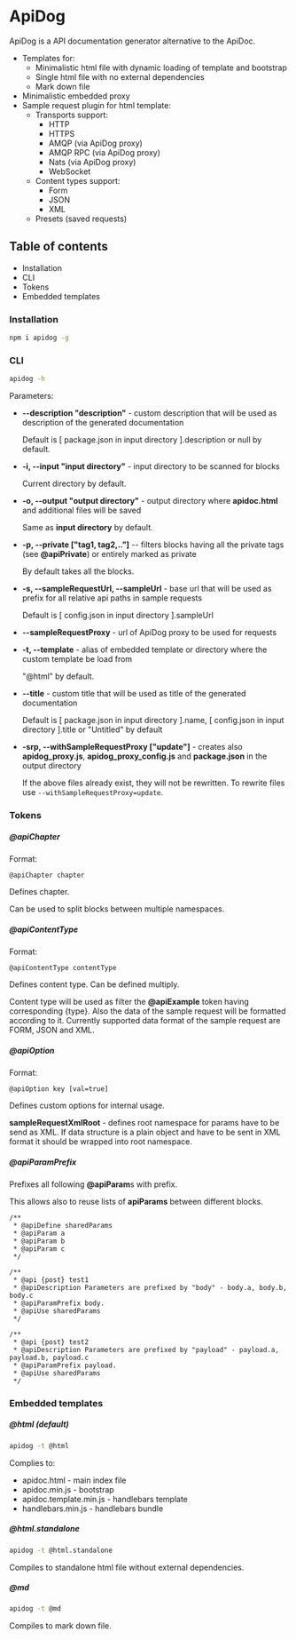 ApiDog
======

ApiDog is a API documentation generator alternative to the ApiDoc.

* Templates for:
  * Minimalistic html file with dynamic loading of template and bootstrap
  * Single html file with no external dependencies
  * Mark down file
* Minimalistic embedded proxy
* Sample request plugin for html template:
    * Transports support:
        * HTTP
        * HTTPS
        * AMQP (via ApiDog proxy)
        * AMQP RPC (via ApiDog proxy)
        * Nats (via ApiDog proxy)
        * WebSocket
    * Content types support:
        * Form
        * JSON
        * XML
    * Presets (saved requests)

Table of contents
-----------------

* Installation
* CLI
* Tokens
* Embedded templates

### Installation

```sh
npm i apidog -g
```

### CLI

```sh
apidog -h
```

Parameters:

* **--description "description"** - custom description that will be used as description of the generated documentation

  Default is \[ package.json in input directory \].description or null by default.

* **-i, --input "input directory"** - input directory to be scanned for blocks

  Current directory by default.

* **-o, --output "output directory"** - output directory where **apidoc.html** and additional files will be saved

  Same as **input directory** by default.

* **-p, --private \["tag1, tag2,.."\]** -- filters blocks having all the private tags (see **@apiPrivate**) or entirely marked as private

  By default takes all the blocks.

* **-s, --sampleRequestUrl, --sampleUrl** - base url that will be used as prefix for all relative api paths in sample requests

  Default is \[ config.json in input directory \].sampleUrl

* **--sampleRequestProxy** - url of ApiDog proxy to be used for requests

* **-t, --template** - alias of embedded template or directory where the custom template be load from

  "@html" by default.

* **--title** - custom title that will be used as title of the generated documentation

  Default is \[ package.json in input directory \].name, \[ config.json in input directory \].title or "Untitled" by default

* **-srp, --withSampleRequestProxy \["update"\]** - creates also **apidog_proxy.js**, **apidog_proxy_config.js** and **package.json** in the output directory

  If the above files already exist, they will not be rewritten. To rewrite files use ```--withSampleRequestProxy=update```.

### Tokens

##### @apiChapter

Format:
```
@apiChapter chapter
```

Defines chapter.

Can be used to split blocks between multiple namespaces.

##### @apiContentType

Format:
```
@apiContentType contentType
```

Defines content type.
Can be defined multiply.

Content type will be used as filter the **@apiExample** token having corresponding {type}.
Also the data of the sample request will be formatted according to it.
Currently supported data format of the sample request are FORM, JSON and XML.

##### @apiOption

Format:
```
@apiOption key [val=true]
```

Defines custom options for internal usage.

**sampleRequestXmlRoot** - defines root namespace for params have to be send as XML.
If data structure is a plain object and have to be sent in XML format it should be wrapped into root namespace.

##### @apiParamPrefix

Prefixes all following **@apiParam**s with prefix.

This allows also to reuse lists of **apiParams** between different blocks.

```
/**
 * @apiDefine sharedParams
 * @apiParam a
 * @apiParam b
 * @apiParam c
 */

/**
 * @api {post} test1
 * @apiDescription Parameters are prefixed by "body" - body.a, body.b, body.c
 * @apiParamPrefix body.
 * @apiUse sharedParams
 */

/**
 * @api {post} test2
 * @apiDescription Parameters are prefixed by "payload" - payload.a, payload.b, payload.c
 * @apiParamPrefix payload.
 * @apiUse sharedParams
 */
```

### Embedded templates

##### @html (default)

```sh
apidog -t @html
```

Complies to:

* apidoc.html - main index file
* apidoc.min.js - bootstrap
* apidoc.template.min.js - handlebars template
* handlebars.min.js - handlebars bundle

##### @html.standalone

```sh
apidog -t @html.standalone
```

Compiles to standalone html file without external dependencies.

##### @md

```sh
apidog -t @md
```

Compiles to mark down file.
